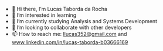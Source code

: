 - 👋 Hi there, I’m Lucas Taborda da Rocha
- 👀 I’m interested in learning 
- 🌱 I’m currently studying Analysis and Systems Development
- 💞️ I’m looking to collaborate with other developers 
- 📫 How to reach me: llucas352@gmail.com and www.linkedin.com/in/lucas-taborda-b03666169

<!---
LucasTaborda99/LucasTaborda99 is a ✨ special ✨ repository because its `README.md` (this file) appears on your GitHub profile.
You can click the Preview link to take a look at your changes.
--->
